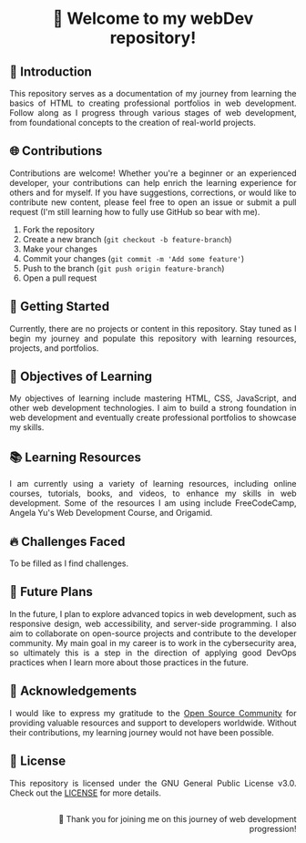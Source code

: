 <div align="justify">
<h1 align="center">🌟 Welcome to my webDev repository!</h1>
  
<h2>👋 Introduction</h2>

<p>This repository serves as a documentation of my journey from learning the basics of HTML to creating professional portfolios in web development. Follow along as I progress through various stages of web development, from foundational concepts to the creation of real-world projects.</p>
  
<h2>🌐 Contributions</h2>

<p>Contributions are welcome! Whether you're a beginner or an experienced developer, your contributions can help enrich the learning experience for others and for myself. If you have suggestions, corrections, or would like to contribute new content, please feel free to open an issue or submit a pull request (I'm still learning how to fully use GitHub so bear with me).</p>

<ol>
<li>Fork the repository</li>
<li>Create a new branch (<code>git checkout -b feature-branch</code>)</li>
<li>Make your changes</li>
<li>Commit your changes (<code>git commit -m 'Add some feature'</code>)</li>
<li>Push to the branch (<code>git push origin feature-branch</code>)</li>
<li>Open a pull request</li>
</ol>
  
<h2>🔰 Getting Started</h2>
  
<p>Currently, there are no projects or content in this repository. Stay tuned as I begin my journey and populate this repository with learning resources, projects, and portfolios.</p>
  
<h2>📌 Objectives of Learning</h2>
  
<p>My objectives of learning include mastering HTML, CSS, JavaScript, and other web development technologies. I aim to build a strong foundation in web development and eventually create professional portfolios to showcase my skills.</p>
  
<h2>📚 Learning Resources</h2>
  
<p>I am currently using a variety of learning resources, including online courses, tutorials, books, and videos, to enhance my skills in web development. Some of the resources I am using include FreeCodeCamp, Angela Yu's Web Development Course, and Origamid.</p>
  
<h2>🔥 Challenges Faced</h2>
  
<p>To be filled as I find challenges.</p>
  
<h2>📅 Future Plans</h2>
  
<p>In the future, I plan to explore advanced topics in web development, such as responsive design, web accessibility, and server-side programming. I also aim to collaborate on open-source projects and contribute to the developer community. My main goal in my career is to work in the cybersecurity area, so ultimately this is a step in the direction of applying good DevOps practices when I learn more about those practices in the future.</p>
  
<h2>💎 Acknowledgements</h2>

<p>I would like to express my gratitude to the <a href="https://opensource.org/">Open Source Community</a> for providing valuable resources and support to developers worldwide. Without their contributions, my learning journey would not have been possible.</p>
  
<h2>📝 License</h2>

<p>This repository is licensed under the GNU General Public License v3.0. Check out the <a href="COPYING">LICENSE</a> for more details.</p>

<h2></h2>

<p align="right">🎯 Thank you for joining me on this journey of web development progression!</p>
</div>
